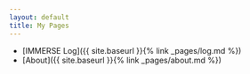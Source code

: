 ```yaml
---
layout: default
title: My Pages
---
```


* [IMMERSE Log]({{ site.baseurl }}{% link _pages/log.md %})
* [About]({{ site.baseurl }}{% link _pages/about.md %})
  